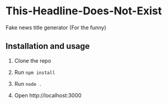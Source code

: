 # This-Headline-Does-Not-Exist
Fake news title generator (For the funny)

## Installation and usage

1. Clone the repo

2. Run `npm install`

3. Run `node .`

4. Open http://localhost:3000
